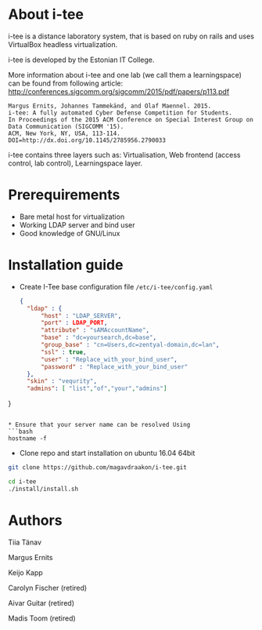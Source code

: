 # About i-tee
i-tee is a distance laboratory system, that is based on ruby on rails and uses VirtualBox headless virtualization.

i-tee is developed by the Estonian IT College.

More information about i-tee and one lab (we call them a learningspace) can be found from following article:
http://conferences.sigcomm.org/sigcomm/2015/pdf/papers/p113.pdf


    Margus Ernits, Johannes Tammekänd, and Olaf Maennel. 2015.
    i-tee: A fully automated Cyber Defense Competition for Students.
    In Proceedings of the 2015 ACM Conference on Special Interest Group on Data Communication (SIGCOMM '15).
    ACM, New York, NY, USA, 113-114. DOI=http://dx.doi.org/10.1145/2785956.2790033


i-tee contains three layers such as: Virtualisation, Web frontend (access control, lab control), Learningspace layer.


# Prerequirements

* Bare metal host for virtualization
* Working LDAP server and bind user
* Good knowledge of GNU/Linux

# Installation guide


* Create I-Tee base configuration file `/etc/i-tee/config.yaml`
  ```json
  {
	"ldap" : {
		"host" : "LDAP_SERVER",
		"port" : LDAP_PORT,
		"attribute" : "sAMAccountName",
		"base" : "dc=yoursearch,dc=base",
		"group_base" : "cn=Users,dc=zentyal-domain,dc=lan",
		"ssl" : true,
		"user" : "Replace_with_your_bind_user",
		"password" : "Replace_with_your_bind_user"
	},
	"skin" : "vequrity",
	"admins": [ "list","of","your","admins"]
}
```

* Ensure that your server name can be resolved Using
```bash
hostname -f
```

* Clone repo and start installation on ubuntu 16.04 64bit
```bash
git clone https://github.com/magavdraakon/i-tee.git

cd i-tee
./install/install.sh
```

# Authors
Tiia Tänav

Margus Ernits

Keijo Kapp

Carolyn Fischer (retired)

Aivar Guitar (retired)

Madis Toom (retired)
